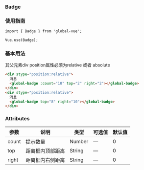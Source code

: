 ### Badge

### 使用指南
```html
import { Badge } from 'global-vue';

Vue.use(Badge);

```
### 基本用法
其父元素div  position属性必须为relative 或者 absolute

```html
<div stype="position:relative">
  消息
  <global-badge :count="10" top="2" right="2"></global-badge>
</div>
<div stype="position:relative">
  消息
  <global-badge top="8" right="10"></global-badge>
</div>

```
### Attributes

| 参数      | 说明    | 类型      | 可选值       | 默认值   |
|---------- |-------- |---------- |-------------  |-------- |
| count  | 提示数量    | Number   | — | 0 |
| top  | 距离框内顶部距离    | String   | — | 0 |
| right  | 距离框内右侧距离    | String   | — | 0 |
